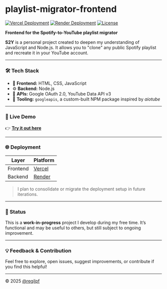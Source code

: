 # playlist-migrator-frontend

[![Vercel Deployment](https://img.shields.io/vercel/https/regilpf-s2y.vercel.app?style=for-the-badge&label=Frontend)](https://regilpf-s2y.vercel.app)
[![Render Deployment](https://img.shields.io/badge/Backend-Render-blue?style=for-the-badge)](https://render.com)
[![License](https://img.shields.io/github/license/regilpf/playlist-migrator-frontend?style=for-the-badge)](LICENSE)

**Frontend for the Spotify-to-YouTube playlist migrator**

**S2Y** is a personal project created to deepen my understanding of JavaScript and Node.js. It allows you to "clone" any public Spotify playlist and recreate it in your YouTube account.

---

### 🛠 Tech Stack

- 🎨 **Frontend:** HTML, CSS, JavaScript  
- ⚙️ **Backend:** Node.js  
- 🔐 **APIs:** Google OAuth 2.0, YouTube Data API v3  
- 🧰 **Tooling:** `googleapis`, a custom-built NPM package inspired by *aiotube*

---

### 🚀 Live Demo

👉 [**Try it out here**](https://regilpf-s2y.vercel.app)

---

### 🌐 Deployment

| Layer     | Platform |
|-----------|----------|
| Frontend  | [Vercel](https://vercel.com) |
| Backend   | [Render](https://render.com) |

> I plan to consolidate or migrate the deployment setup in future iterations.

---

### 📌 Status

This is a **work-in-progress** project I develop during my free time. It’s functional and may be useful to others, but still subject to ongoing improvement.

---

### 💡 Feedback & Contribution

Feel free to explore, open issues, suggest improvements, or contribute if you find this helpful!

---

© 2025 [@regilpf](https://github.com/regilpf)
